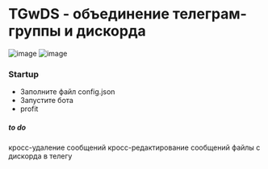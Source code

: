 # TGwDS - объединение телеграм-группы и дискорда
![image](https://user-images.githubusercontent.com/76528012/164893353-43f10a24-45b7-4324-8e7a-e4b84e617434.png)
![image](https://user-images.githubusercontent.com/76528012/164893226-f1b7c194-0b97-4242-b153-3363d28ddaa6.png)

### Startup
- Заполните файл config.json
- Запустите бота
- profit


##### to do
кросс-удаление сообщений
кросс-редактирование сообщений
файлы с дискорда в телегу
